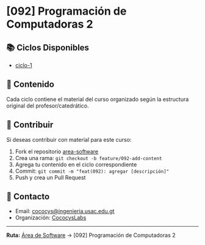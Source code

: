 # [092] Programación de Computadoras 2

## 📚 Ciclos Disponibles

- [ciclo-1](./ciclo-1/)

## 📁 Contenido

Cada ciclo contiene el material del curso organizado según la estructura original del profesor/catedrático.

## 🤝 Contribuir

Si deseas contribuir con material para este curso:

1. Fork el repositorio [area-software](https://github.com/CococysLabs/area-software)
2. Crea una rama: `git checkout -b feature/092-add-content`
3. Agrega tu contenido en el ciclo correspondiente
4. Commit: `git commit -m "feat(092): agregar [descripción]"`
5. Push y crea un Pull Request

## 📧 Contacto

- Email: cococys@ingenieria.usac.edu.gt
- Organización: [CococysLabs](https://github.com/CococysLabs)

---

**Ruta:** [Área de Software](../) → [092] Programación de Computadoras 2
